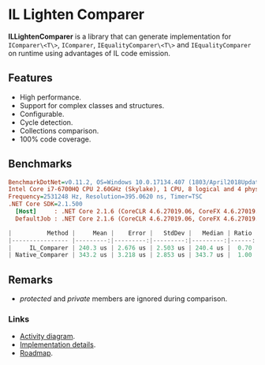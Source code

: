 # IL Lighten Comparer

**ILLightenComparer** is a library that can generate implementation for `IComparer\<T\>`, `IComparer`, `IEqualityComparer\<T\>` and `IEqualityComparer` on runtime using advantages of IL code emission.

## Features

* High performance.
* Support for complex classes and structures.
* Configurable.
* Cycle detection.
* Collections comparison.
* 100% code coverage.

## Benchmarks

``` ini
BenchmarkDotNet=v0.11.2, OS=Windows 10.0.17134.407 (1803/April2018Update/Redstone4)
Intel Core i7-6700HQ CPU 2.60GHz (Skylake), 1 CPU, 8 logical and 4 physical cores
Frequency=2531248 Hz, Resolution=395.0620 ns, Timer=TSC
.NET Core SDK=2.1.500
  [Host]     : .NET Core 2.1.6 (CoreCLR 4.6.27019.06, CoreFX 4.6.27019.05), 64bit RyuJIT
  DefaultJob : .NET Core 2.1.6 (CoreCLR 4.6.27019.06, CoreFX 4.6.27019.05), 64bit RyuJIT
```

``` c
|          Method |     Mean |    Error |   StdDev |   Median | Ratio | Rank |
|---------------- |---------:|---------:|---------:|---------:|------:|-----:|
|     IL_Comparer | 240.3 us | 2.676 us | 2.503 us | 240.4 us |  0.70 |    1 |
| Native_Comparer | 343.2 us | 3.218 us | 2.853 us | 343.7 us |  1.00 |    2 |
```

## Remarks

* *protected* and *private* members are ignored during comparison.

### Links

* [Activity diagram](./activity-diagram.md).
* [Implementation details](./reasoning.md).
* [Roadmap](./roadmap.md).
